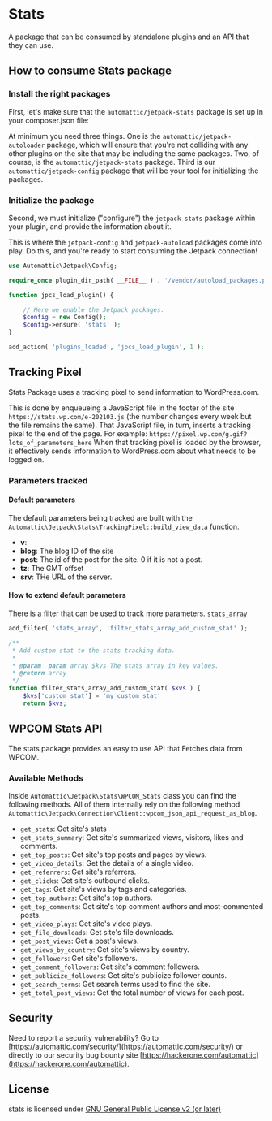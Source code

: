 # Stats

A package that can be consumed by standalone plugins and an API that they can use.

## How to consume Stats package

### Install the right packages

First, let's make sure that the `automattic/jetpack-stats` package is set up in your composer.json file:

At minimum you need three things. One is the `automattic/jetpack-autoloader` package, which will ensure that you're not colliding with any other plugins on the site that may be including the same packages. Two, of course, is the `automattic/jetpack-stats` package. Third is our `automattic/jetpack-config` package that will be your tool for initializing the packages.

### Initialize the package

Second, we must initialize ("configure") the `jetpack-stats` package within your plugin, and provide the information about it.

This is where the `jetpack-config` and `jetpack-autoload` packages come into play. Do this, and you're ready to start consuming the Jetpack connection!

```php
use Automattic\Jetpack\Config;

require_once plugin_dir_path( __FILE__ ) . '/vendor/autoload_packages.php';

function jpcs_load_plugin() {

	// Here we enable the Jetpack packages.
	$config = new Config();
	$config->ensure( 'stats' );
}

add_action( 'plugins_loaded', 'jpcs_load_plugin', 1 );
```


## Tracking Pixel
Stats Package uses a tracking pixel to send information to WordPress.com. 

This is done by enqueueing a JavaScript file in the footer of the site `https://stats.wp.com/e-202103.js` (the number changes every week but the file remains the same). 
That JavaScript file, in turn, inserts a tracking pixel to the end of the page. For example: `https://pixel.wp.com/g.gif?lots_of_parameters_here`
When that tracking pixel is loaded by the browser, it effectively sends information to WordPress.com about what needs to be logged on.

### Parameters tracked

#### Default parameters
The default parameters being tracked are built with the `Automattic\Jetpack\Stats\TrackingPixel::build_view_data` function.
- **v**: 
- **blog**: The blog ID of the site
- **post**: The id of the post for the site. 0 if it is not a post.
- **tz**: The GMT offset
- **srv**: THe URL of the server.

#### How to extend default parameters
There is a filter that can be used to track more parameters. `stats_array`

```php
add_filter( 'stats_array', 'filter_stats_array_add_custom_stat' );

/**
 * Add custom stat to the stats tracking data.
 *
 * @param  param array $kvs The stats array in key values.
 * @return array
 */
function filter_stats_array_add_custom_stat( $kvs ) {
	$kvs['custom_stat'] = 'my_custom_stat'
	return $kvs;
```
## WPCOM Stats API
The stats package provides an easy to use API that Fetches data from WPCOM.

### Available Methods

Inside `Automattic\Jetpack\Stats\WPCOM_Stats` class you can find the following methods. All of them internally rely on the following method `Automattic\Jetpack\Connection\Client::wpcom_json_api_request_as_blog`.

- `get_stats`: Get site's stats
- `get_stats_summary`: Get site's summarized views, visitors, likes and comments.
- `get_top_posts`: Get site's top posts and pages by views.
- `get_video_details`: Get the details of a single video.
- `get_referrers`: Get site's referrers.
- `get_clicks`: Get site's outbound clicks.
- `get_tags`: Get site's views by tags and categories.
- `get_top_authors`: Get site's top authors.
- `get_top_comments`: Get site's top comment authors and most-commented posts.
- `get_video_plays`: Get site's video plays.
- `get_file_downloads`: Get site's file downloads.
- `get_post_views`: Get a post's views.
- `get_views_by_country`: Get site's views by country.
- `get_followers`: Get site's followers.
- `get_comment_followers`: Get site's comment followers.
- `get_publicize_followers`: Get site's publicize follower counts.
- `get_search_terms`: Get search terms used to find the site.
- `get_total_post_views`: Get the total number of views for each post.


## Security

Need to report a security vulnerability? Go to [https://automattic.com/security/](https://automattic.com/security/) or directly to our security bug bounty site [https://hackerone.com/automattic](https://hackerone.com/automattic).

## License

stats is licensed under [GNU General Public License v2 (or later)](./LICENSE.txt)

